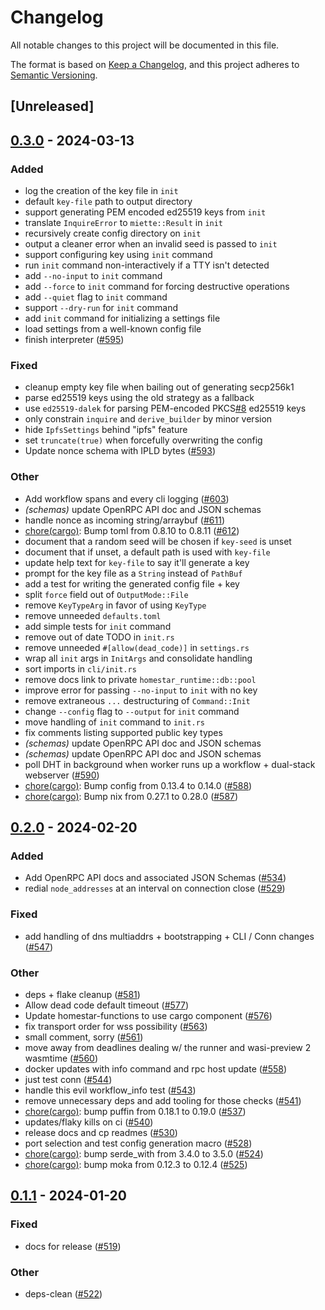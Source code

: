 # Changelog
All notable changes to this project will be documented in this file.

The format is based on [Keep a Changelog](https://keepachangelog.com/en/1.0.0/),
and this project adheres to [Semantic Versioning](https://semver.org/spec/v2.0.0.html).

## [Unreleased]

## [0.3.0](https://github.com/ipvm-wg/homestar/compare/homestar-runtime-v0.2.0...homestar-runtime-v0.3.0) - 2024-03-13

### Added
- log the creation of the key file in `init`
- default `key-file` path to output directory
- support generating PEM encoded ed25519 keys from `init`
- translate `InquireError` to `miette::Result` in `init`
- recursively create config directory on `init`
- output a cleaner error when an invalid seed is passed to `init`
- support configuring key using `init` command
- run `init` command non-interactively if a TTY isn't detected
- add `--no-input` to `init` command
- add `--force` to `init` command for forcing destructive operations
- add `--quiet` flag to `init` command
- support `--dry-run` for `init` command
- add `init` command for initializing a settings file
- load settings from a well-known config file
- finish interpreter ([#595](https://github.com/ipvm-wg/homestar/pull/595))

### Fixed
- cleanup empty key file when bailing out of generating secp256k1
- parse ed25519 keys using the old strategy as a fallback
- use `ed25519-dalek` for parsing PEM-encoded PKCS[#8](https://github.com/ipvm-wg/homestar/pull/8) ed25519 keys
- only constrain `inquire` and `derive_builder` by minor version
- hide `IpfsSettings` behind "ipfs" feature
- set `truncate(true)` when forcefully overwriting the config
- Update nonce schema with IPLD bytes ([#593](https://github.com/ipvm-wg/homestar/pull/593))

### Other
- Add workflow spans and every cli logging ([#603](https://github.com/ipvm-wg/homestar/pull/603))
- *(schemas)* update OpenRPC API doc and JSON schemas
- handle nonce as incoming string/arraybuf ([#611](https://github.com/ipvm-wg/homestar/pull/611))
- [chore(cargo)](deps): Bump toml from 0.8.10 to 0.8.11 ([#612](https://github.com/ipvm-wg/homestar/pull/612))
- document that a random seed will be chosen if `key-seed` is unset
- document that if unset, a default path is used with `key-file`
- update help text for `key-file` to say it'll generate a key
- prompt for the key file as a `String` instead of `PathBuf`
- add a test for writing the generated config file + key
- split `force` field out of `OutputMode::File`
- remove `KeyTypeArg` in favor of using `KeyType`
- remove unneeded `defaults.toml`
- add simple tests for `init` command
- remove out of date TODO in `init.rs`
- remove unneeded `#[allow(dead_code)]` in `settings.rs`
- wrap all `init` args in `InitArgs` and consolidate handling
- sort imports in `cli/init.rs`
- remove docs link to private `homestar_runtime::db::pool`
- improve error for passing `--no-input` to `init` with no key
- remove extraneous `...` destructuring of `Command::Init`
- change `--config` flag to `--output` for `init` command
- move handling of `init` command to `init.rs`
- fix comments listing supported public key types
- *(schemas)* update OpenRPC API doc and JSON schemas
- *(schemas)* update OpenRPC API doc and JSON schemas
- poll DHT in background when worker runs up a workflow + dual-stack webserver ([#590](https://github.com/ipvm-wg/homestar/pull/590))
- [chore(cargo)](deps): Bump config from 0.13.4 to 0.14.0 ([#588](https://github.com/ipvm-wg/homestar/pull/588))
- [chore(cargo)](deps): Bump nix from 0.27.1 to 0.28.0 ([#587](https://github.com/ipvm-wg/homestar/pull/587))

## [0.2.0](https://github.com/ipvm-wg/homestar/compare/homestar-runtime-v0.1.1...homestar-runtime-v0.2.0) - 2024-02-20

### Added
- Add OpenRPC API docs and associated JSON Schemas ([#534](https://github.com/ipvm-wg/homestar/pull/534))
- redial `node_addresses` at an interval on connection close ([#529](https://github.com/ipvm-wg/homestar/pull/529))

### Fixed
- add handling of dns multiaddrs + bootstrapping + CLI / Conn changes ([#547](https://github.com/ipvm-wg/homestar/pull/547))

### Other
- deps + flake cleanup ([#581](https://github.com/ipvm-wg/homestar/pull/581))
- Allow dead code default timeout ([#577](https://github.com/ipvm-wg/homestar/pull/577))
- Update homestar-functions to use cargo component ([#576](https://github.com/ipvm-wg/homestar/pull/576))
- fix transport order for wss possibility ([#563](https://github.com/ipvm-wg/homestar/pull/563))
- small comment, sorry ([#561](https://github.com/ipvm-wg/homestar/pull/561))
- move away from deadlines dealing w/ the runner and wasi-preview 2 wasmtime ([#560](https://github.com/ipvm-wg/homestar/pull/560))
- docker updates with info command and rpc host update ([#558](https://github.com/ipvm-wg/homestar/pull/558))
- just test conn ([#544](https://github.com/ipvm-wg/homestar/pull/544))
- handle this evil workflow_info test ([#543](https://github.com/ipvm-wg/homestar/pull/543))
- remove unnecessary deps and add tooling for those checks ([#541](https://github.com/ipvm-wg/homestar/pull/541))
- [chore(cargo)](deps): bump puffin from 0.18.1 to 0.19.0 ([#537](https://github.com/ipvm-wg/homestar/pull/537))
- updates/flaky kills on ci ([#540](https://github.com/ipvm-wg/homestar/pull/540))
- release docs and cp readmes ([#530](https://github.com/ipvm-wg/homestar/pull/530))
- port selection and test config generation macro ([#528](https://github.com/ipvm-wg/homestar/pull/528))
- [chore(cargo)](deps): bump serde_with from 3.4.0 to 3.5.0 ([#524](https://github.com/ipvm-wg/homestar/pull/524))
- [chore(cargo)](deps): bump moka from 0.12.3 to 0.12.4 ([#525](https://github.com/ipvm-wg/homestar/pull/525))

## [0.1.1](https://github.com/ipvm-wg/homestar/compare/homestar-runtime-v0.1.0...homestar-runtime-v0.1.1) - 2024-01-20

### Fixed
- docs for release ([#519](https://github.com/ipvm-wg/homestar/pull/519))

### Other
- deps-clean ([#522](https://github.com/ipvm-wg/homestar/pull/522))
